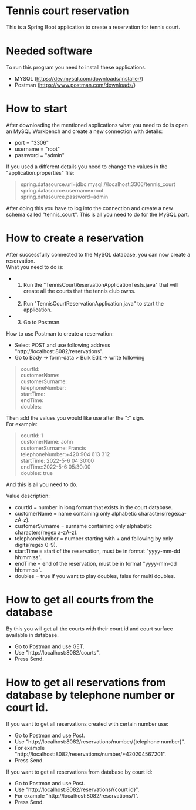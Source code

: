 # Tennis court reservation
This is a Spring Boot application to create a reservation for tennis court.

# Needed software
To run this program you need to install these applications.
  - MYSQL (https://dev.mysql.com/downloads/installer/)
  - Postman (https://www.postman.com/downloads/)

# How to start
After downloading the mentioned applications what you need to do is open an MySQL Workbench and create a new connection
with details:
  - port =  "3306"
  - username =  "root" 
  - password = "admin"
  
If you used a different details you need to change the values in the "application.properties" file:
> spring.datasource.url=jdbc:mysql://localhost:3306/tennis_court<br />
spring.datasource.username=root<br />
spring.datasource.password=admin<br />

After doing this you have to log into the connection and create a new schema called "tennis_court".
This is all you need to do for the MySQL part.

# How to create a reservation
After successfully connected to the MySQL database, you can now create a reservation.<br />
What you need to do is: <br />
  - 1. Run the "TennisCourtReservationApplicationTests.java" that will create all the courts that the tennis club owns.
  - 2. Run "TennisCourtReservationApplication.java" to start the application.
  - 3. Go to Postman.

How to use Postman to create a reservation:
  - Select POST and use following address "http://localhost:8082/reservations".
  - Go to Body -> form-data > Bulk Edit -> write following <br />
> courtId:<br />
customerName:<br />
customerSurname:<br />
telephoneNumber:<br />
startTime:<br />
endTime:<br />
doubles:<br />

Then add the values you would like use after the ":" sign.<br />
For example:
> courtId: 1<br />
customerName: John<br />
customerSurname: Francis<br />
telephoneNumber:+420 904 613 312<br />
startTime: 2022-5-6 04:30:00<br />
endTime:2022-5-6 05:30:00 <br />
doubles: true<br />

And this is all you need to do.

Value description:
  - courtId = number in long format that exists in the court database.
  - customerName = name containing only alphabetic characters(regex:a-zA-z).
  - customerSurname = surname containing only alphabetic characters(regex a-zA-z).
  - telephoneNumber = number starting with + and following by only digits(regex 0-9).
  - startTime = start of the reservation, must be in format "yyyy-mm-dd hh:mm:ss".
  - endTime = end of the reservation, must be in format "yyyy-mm-dd hh:mm:ss".
  - doubles = true if you want to play doubles, false for multi doubles.
 
# How to get all courts from the database
By this you will get all the courts with their court id and court surface available in database.
  - Go to Postman and use GET.
  - Use "http://localhost:8082/courts".
  - Press Send.
  
# How to get all reservations from database by telephone number or court id.
If you want to get all reservations created with certain number use:
  - Go to Postman and use Post.
  - Use "http://localhost:8082/reservations/number/{telephone number}".
  - For example "http://localhost:8082/reservations/number/+420204567201".
  - Press Send.<br />
  
If you want to get all reservations from database by court id:
  - Go to Postman and use Post.
  - Use "http://localhost:8082/reservations/{court id}".
  - For example "http://localhost:8082/reservations/1".
  - Press Send.<br />
  

  




  
